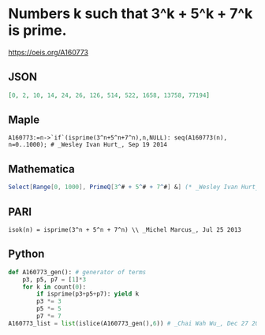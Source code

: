 # Numbers k such that 3^k \+ 5^k \+ 7^k is prime\.
https://oeis.org/A160773
## JSON
```JSON
[0, 2, 10, 14, 24, 26, 126, 514, 522, 1658, 13758, 77194]
```
## Maple
```Maple
A160773:=n->`if`(isprime(3^n+5^n+7^n),n,NULL): seq(A160773(n), n=0..1000); # _Wesley Ivan Hurt_, Sep 19 2014
```
## Mathematica
```Mathematica
Select[Range[0, 1000], PrimeQ[3^# + 5^# + 7^#] &] (* _Wesley Ivan Hurt_, Sep 19 2014 *)
```
## PARI
```PARI
isok(n) = isprime(3^n + 5^n + 7^n) \\ _Michel Marcus_, Jul 25 2013
```
## Python
```Python
def A160773_gen(): # generator of terms
    p3, p5, p7 = [1]*3
    for k in count(0):
        if isprime(p3+p5+p7): yield k
        p3 *= 3
        p5 *= 5
        p7 *= 7
A160773_list = list(islice(A160773_gen(),6)) # _Chai Wah Wu_, Dec 27 2021
```

